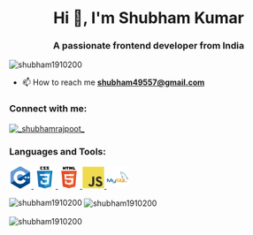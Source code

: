 <h1 align="center">Hi 👋, I'm Shubham Kumar</h1>
<h3 align="center">A passionate frontend developer from India</h3>
<p align="left"> <img src="https://komarev.com/ghpvc/?username=shubham1910200&label=Profile%20views&color=0e75b6&style=flat" alt="shubham1910200" /> </p>

- 📫 How to reach me **shubham49557@gmail.com**

<h3 align="left">Connect with me:</h3>
<p align="left">
<a href="https://instagram.com/_shubhamrajpoot_" target="blank"><img align="center" src="https://raw.githubusercontent.com/rahuldkjain/github-profile-readme-generator/master/src/images/icons/Social/instagram.svg" alt="_shubhamrajpoot_" height="30" width="40" /></a>
</p>

<h3 align="left">Languages and Tools:</h3>
<p align="left"> <a href="https://www.w3schools.com/cpp/" target="_blank" rel="noreferrer"> <img src="https://raw.githubusercontent.com/devicons/devicon/master/icons/cplusplus/cplusplus-original.svg" alt="cplusplus" width="40" height="40"/> </a> <a href="https://www.w3schools.com/css/" target="_blank" rel="noreferrer"> <img src="https://raw.githubusercontent.com/devicons/devicon/master/icons/css3/css3-original-wordmark.svg" alt="css3" width="40" height="40"/> </a> <a href="https://www.w3.org/html/" target="_blank" rel="noreferrer"> <img src="https://raw.githubusercontent.com/devicons/devicon/master/icons/html5/html5-original-wordmark.svg" alt="html5" width="40" height="40"/> </a> <a href="https://developer.mozilla.org/en-US/docs/Web/JavaScript" target="_blank" rel="noreferrer"> <img src="https://raw.githubusercontent.com/devicons/devicon/master/icons/javascript/javascript-original.svg" alt="javascript" width="40" height="40"/> </a> <a href="https://www.mysql.com/" target="_blank" rel="noreferrer"> <img src="https://raw.githubusercontent.com/devicons/devicon/master/icons/mysql/mysql-original-wordmark.svg" alt="mysql" width="40" height="40"/> </a> </p>

<p><img align="left" src="https://github-readme-stats.vercel.app/api/top-langs?username=shubham1910200&show_icons=true&locale=en&layout=compact" alt="shubham1910200" /></p>

<p>&nbsp;<img align="center" src="https://github-readme-stats.vercel.app/api?username=shubham1910200&show_icons=true&locale=en" alt="shubham1910200" /></p>

<p><img align="center" src="https://github-readme-streak-stats.herokuapp.com/?user=shubham1910200&" alt="shubham1910200" /></p>

